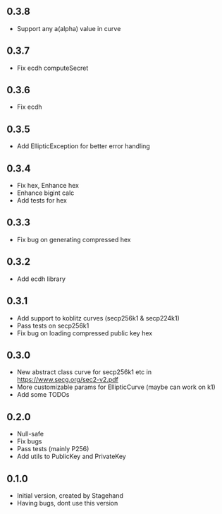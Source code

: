 ## 0.3.8

- Support any a(alpha) value in curve

## 0.3.7

- Fix ecdh computeSecret

## 0.3.6

- Fix ecdh

## 0.3.5

- Add EllipticException for better error handling

## 0.3.4

- Fix hex, Enhance hex
- Enhance bigint calc
- Add tests for hex

## 0.3.3

- Fix bug on generating compressed hex

## 0.3.2

- Add ecdh library

## 0.3.1

- Add support to koblitz curves (secp256k1 & secp224k1)
- Pass tests on secp256k1
- Fix bug on loading compressed public key hex

## 0.3.0

- New abstract class curve for secp256k1 etc in https://www.secg.org/sec2-v2.pdf 
- More customizable params for EllipticCurve (maybe can work on k1)
- Add some TODOs

## 0.2.0

- Null-safe
- Fix bugs
- Pass tests (mainly P256)
- Add utils to PublicKey and PrivateKey

## 0.1.0

- Initial version, created by Stagehand
- Having bugs, dont use this version
